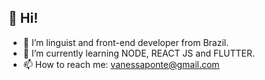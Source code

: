 <h2> 👋 Hi! </h2> 

- 👀 I’m linguist and front-end developer from Brazil.
- 🌱 I’m currently learning NODE, REACT JS and FLUTTER.  
- 📫 How to reach me: vanessaponte@gmail.com 

<!---
vanessap81/vanessap81 is a ✨ special ✨ repository because its `README.md` (this file) appears on your GitHub profile.
You can click the Preview link to take a look at your changes.
--->
